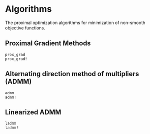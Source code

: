 # Algorithms

The proximal optimization algorithms for minimization of non-smooth objective functions.

## Proximal Gradient Methods

```@docs
prox_grad
prox_grad!
```

## Alternating direction method of multipliers (ADMM)

```@docs
admm
admm!
```

## Linearized ADMM

```@docs
ladmm
ladmm!
```
